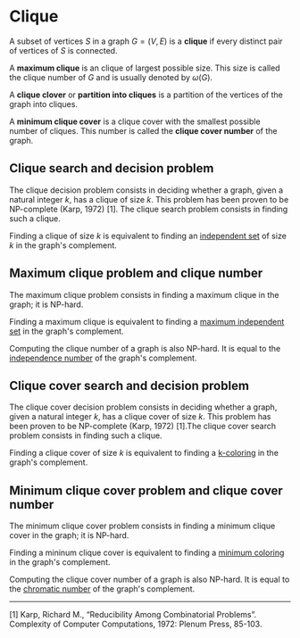 # Clique

A subset of vertices $S$ in a graph $G = (V, E)$ is a __clique__ if every distinct pair of vertices of $S$ is connected.

A __maximum clique__ is an clique of largest possible size. This size is called the clique number of $G$ and is usually denoted by $\omega(G)$.

A __clique clover__ or __partition into cliques__ is a partition of the vertices of the graph into cliques.

A __minimum clique cover__ is a clique cover with the smallest possible number of cliques. This number is called the __clique cover number__ of the graph.



## Clique search and decision problem


The clique decision problem consists in deciding whether a graph, given a natural integer $k$, has a clique of size $k$. This problem has been proven to be NP-complete (Karp, 1972) [1]. The clique search problem consists in finding such a clique.

Finding a clique of size $k$ is equivalent to finding an [independent set](/problems/indset#independent-set-decision-problem) of size $k$ in the graph's complement. 

## Maximum clique problem and clique number

The maximum clique problem consists in finding a maximum clique in the graph; it is  NP-hard.

Finding a maximum clique is equivalent to finding a [maximum independent set](/problems/indset#maximum-independent-set-problem) in the graph's complement.

Computing the clique number of a graph is also NP-hard. It is equal to the [independence number](/problems/indset#independence-number) of the graph's complement.

## Clique cover search and decision problem


The clique cover decision problem consists in deciding whether a graph, given a natural integer $k$, has a clique cover of size $k$. This problem has been proven to be NP-complete (Karp, 1972) [1].The clique cover search problem consists in finding such a clique.

Finding a clique cover of size $k$ is equivalent to finding a [k-coloring](/problems/coloring#k-coloring-problem) in the graph's complement. 

## Minimum clique cover problem and clique cover number

The minimum clique cover problem consists in finding a minimum clique cover in the graph; it is  NP-hard.

Finding a mininum clique cover is equivalent to finding a [minimum coloring](/problems/coloring#minimum-coloring-problem) in the graph's complement.

Computing the clique cover number of a graph is also NP-hard. It is equal to the [chromatic number](/problems/coloring#chromatic-number) of the graph's complement.

---


[1] Karp, Richard M., “Reducibility Among Combinatorial Problems”.
Complexity of Computer Computations, 1972: Plenum Press, 85-103.
